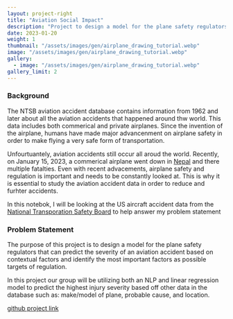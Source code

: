 ```yaml
---
layout: project-right
title: "Aviation Social Impact"
description: "Project to design a model for the plane safety regulators that can predict the severity of an aviation accident based on contextual factors and identify the most important factors as possible targets of regulation."
date: 2023-01-20
weight: 1
thumbnail: "/assets/images/gen/airplane_drawing_tutorial.webp"
image: "/assets/images/gen/airplane_drawing_tutorial.webp"
gallery:
  - image: "/assets/images/gen/airplane_drawing_tutorial.webp"
gallery_limit: 2
---
```


### Background

The NTSB aviation accident database contains information from 1962 and later about all the aviation accidents that happened around thw world. This data includes both commerical and private airplanes. Since the invention of the airplane, humans have made major advancenment on airplane safety in order to make flying a very safe form of transportation.

Unfourtuantely, aviation accidents still occur all aroud the world. Recently, on January 15, 2023, a commerical airplane went down in  <a href="https://www.theguardian.com/world/2023/jan/16/nepal-plane-crash-facebook-live-video">Nepal</a> and there multiple fatalties. Even with recent advacements, airplane safety and regulation is important and needs to be constantly looked at. This is why it is essential to study the aviation accident data in order to reduce and furhter accidents.

In this notebok, I will be looking at the US aircraft accident data from the <a href="https://www.ntsb.gov/_layouts/ntsb.aviation/index.aspx">National Transporation Safety Board</a> to help answer my problem statement

### Problem Statement
The purpose of this project is to design a model for the plane safety regulators that can predict the severity of an aviation accident based on contextual factors and identify the most important factors as possible targets of regulation.

In this project our group will be utilizing both an NLP and linear regression model to predict the highest injury severity based off other data in the database such as: make/model of plane, probable cause, and location.

<a href="https://github.com/rstopa901/aviation_social_impact">github project link</a>
